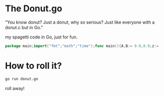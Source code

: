 # The Donut.go

"You know donut? Just a donut, why so serious? Just like everyone with a donut.c but in Go."

my spagetti code in Go, just for fun.
```go
package main;import("fmt";"math";"time");func main(){A,B:= 0.0,0.0;z:=[1760]float64{};b:=[1760]byte{};i,j:=0.0,0.0;k:=0;fmt.Print("\x1b[2J");for{for k=0;k<1760;k++{b[k]=32;z[k]=0;};for j=0;j<6.28;j+=0.07{for i=0;i< 6.28;i+=0.02{c:=math.Sin(i);d:=math.Cos(j);e:=math.Sin(A);f:=math.Sin(j);g:=math.Cos(A);h:=d+2;D:=1/(c*h*e+f*g+5);l:=math.Cos(i);m:=math.Cos(B);n:=math.Sin(B);t:=c*h*g-f*e;x:=int(40+30*D*(l*h*m-t*n));y:=int(12+15*D*(l*h*n+t*m));o:=int(x+80*y);N:=int(8 *((f*e-c*d*g)*m-c*d*e-f*g-l*d*n));if 22>y&&y>0&&x>0&&80>x&&D>z[o]{z[o]=D;if N > 0 {b[o]=".,-~:;=!*#$@"[N]}else{b[o]='.'}}}};fmt.Print("\x1b[H");for k=0;k<1761;k++{if 0==k%80{fmt.Print("\n")}else{fmt.Printf("%c",b[k])};A+=0.00004;B+=0.00002};time.Sleep(16*time.Millisecond)}}
```

# How to roll it?

```bash
go run donut.go
```

roll away!